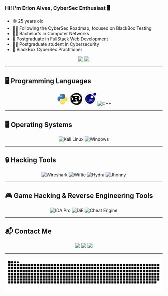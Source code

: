 ### Hi! I'm Erlon Alves, CyberSec Enthusiast 🖥️  

- 🕸 25 years old  
- 👨‍💻 Following the CyberSec Roadmap, focused on BlackBox Testing  
- 👨‍🎓 Bachelor's in Computer Networks  
- 🧠 Postgraduate in FullStack Web Development  
- 🧑‍🎓 Postgraduate student in Cybersecurity  
- 🤖 BlackBox CyberSec Practitioner  

<div align="center">
  <a href="https://github.com/ErlonLy">
    <img height="180em" src="https://github-readme-stats.vercel.app/api?username=ErlonLy&show_icons=true&theme=dark&include_all_commits=true&count_private=true"/>
    <img height="180em" src="https://github-readme-stats.vercel.app/api/top-langs/?username=ErlonLy&layout=compact&langs_count=7&theme=dark"/>
  </a>
</div>

---

## 🖥️ Programming Languages

<div align="center">
  <img alt="Python" src="https://raw.githubusercontent.com/devicons/devicon/master/icons/python/python-original.svg" height="40">
  <img alt="Rust" src="https://raw.githubusercontent.com/devicons/devicon/master/icons/rust/rust-original.svg" height="40">
  <img alt="Lua" src="https://raw.githubusercontent.com/devicons/devicon/master/icons/lua/lua-original.svg" height="40">
  <img alt="C++" src="https://upload.wikimedia.org/wikipedia/commons/1/18/ISO_C%2B%2B_Logo.svg" height="40"> 
</div>

---

## 🖥️ Operating Systems

<div align="center">
  <img alt="Kali Linux" src="https://upload.wikimedia.org/wikipedia/commons/2/2b/Kali-dragon-icon.svg" height="40">
  <img alt="Windows" src="https://upload.wikimedia.org/wikipedia/commons/5/5f/Windows_logo_-_2012.svg" height="40">
</div>

---

## 🔒 Hacking Tools

<div align="center">
  <img alt="Wireshark" src="https://play-lh.googleusercontent.com/6lQpAWQSFdZkuaLiY_PZDCOULqb2188IMiNQFvF-W22aEGh78TYKnZH0zOWZe5H_BUI" height="40">
  <img alt="Wifite" src="https://media.licdn.com/dms/image/v2/D4D22AQHu8Mh_UJJ6Pw/feedshare-shrink_2048_1536/B4DZbUa5SUGwAo-/0/1747320543442?e=2147483647&v=beta&t=pTcAFzCfBi7jbdER5bsbFiKmb79UPFOp6jDyI_rPBe8" height="40"> 
  <img alt="Hydra" src="https://media.licdn.com/dms/image/v2/D4D12AQGNtliq-sLp9A/article-cover_image-shrink_600_2000/article-cover_image-shrink_600_2000/0/1702533539636?e=2147483647&v=beta&t=ozfFoo8yyaMl_QPSlfeosHkGugtx-gT8oPlQZgguKNc" height="40">
  <img alt="Jhonny" src="https://encrypted-tbn0.gstatic.com/images?q=tbn:ANd9GcR3PMer1BYap7QgN2U2Kt45fo-auRObYEq-Yg&s" height="40"> 
</div>

---

## 🎮 Game Hacking & Reverse Engineering Tools

<div align="center">
  <img alt="IDA Pro" src="https://static.wikitide.net/zenithwiki/0/0d/IDAIcon.png" height="40">
  <img alt="DiE" src="https://img.utdstc.com/icon/a10/9b2/a109b2966262fca1e5c7edcc707746846c617b3385a48b793bb7ac589e9f3e75:200" height="40">
  <img alt="Cheat Engine" src="https://encrypted-tbn0.gstatic.com/images?q=tbn:ANd9GcT0lImKTo9v3h1Rwi3Y8wKUzekI9y0jkNoqng&s" height="40">
  
</div>

---

## 📬 Contact Me

<div align="center">
  <a href="https://discordapp.com/users/lyrienxl"><img src="https://img.shields.io/badge/Discord-5865F2?style=for-the-badge&logo=discord&logoColor=white"></a>
  <a href="mailto:freelsuporte.eleve@gmail.com"><img src="https://img.shields.io/badge/Gmail-D14836?style=for-the-badge&logo=gmail&logoColor=white"></a>
  <a href="https://www.linkedin.com/in/erlon-alves-31365a157"><img src="https://img.shields.io/badge/-LinkedIn-%230077B5?style=for-the-badge&logo=linkedin&logoColor=white"></a>
</div>

---

![Snake animation](https://raw.githubusercontent.com/platane/snk/output/github-contribution-grid-snake-dark.svg)
